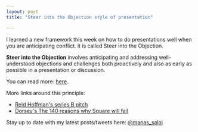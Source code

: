 ```yaml
---
layout: post
title: "Steer into the Objection style of presentation"

---
```


I learned a new framework this week on how to do presentations well when you are anticipating conflict. it is called Steer into the Objection.

**Steer into the Objection** involves anticipating and addressing well-understood objections and challenges both proactively and also as early as possible in a presentation or discussion.

You can read more: [here](https://medium.com/@saumil/steer-into-the-objection-a-simple-persuasion-hack-764d421702b4).

More links around this principle:
- [Reid Hoffman's series B pitch](https://reidhoffman.org/linkedin-pitch-to-greylock/)
- [Dorsey's The 140 reasons why Square will fail](https://inc.com/audacious-companies/issie-lapowsky/square.html)

Stay up to date with my latest posts/tweets here: [@manas_saloi](http://twitter.com/manas_saloi)
